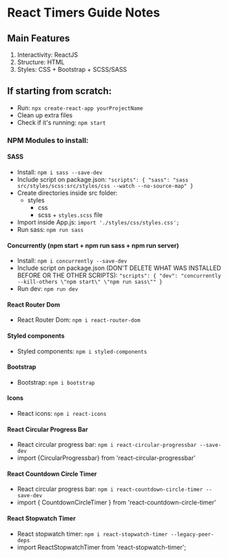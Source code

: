 # React Timers Guide Notes

## Main Features

1. Interactivity: ReactJS
2. Structure: HTML
3. Styles: CSS + Bootstrap + SCSS/SASS

## If starting from scratch:

- Run: `npx create-react-app yourProjectName`
- Clean up extra files
- Check if it's running: `npm start`

### NPM Modules to install:

#### SASS

- Install: `npm i sass --save-dev`
- Include script on package.json:
  `"scripts": { "sass": "sass src/styles/scss:src/styles/css --watch --no-source-map" }`
- Create directories inside src folder:
  - styles
    - css
    - scss + `styles.scss` file
- Import inside App.js: `import './styles/css/styles.css';`
- Run sass: `npm run sass`

#### Concurrently (npm start + npm run sass + npm run server)

- Install: `npm i concurrently --save-dev`
- Include script on package.json (DON'T DELETE WHAT WAS INSTALLED BEFORE OR THE OTHER SCRIPTS):
  `"scripts": { "dev": "concurrently --kill-others \"npm start\" \"npm run sass\"" }`
- Run dev: `npm run dev`

#### React Router Dom

- React Router Dom: `npm i react-router-dom`

#### Styled components

- Styled components: `npm i styled-components`

#### Bootstrap

- Bootstrap: `npm i bootstrap`

#### Icons

- React icons: `npm i react-icons`

#### React Circular Progress Bar

- React circular progress bar: `npm i react-circular-progressbar --save-dev`
- import {CircularProgressbar} from 'react-circular-progressbar'

#### React Countdown Circle Timer

- React circular progress bar: `npm i react-countdown-circle-timer --save-dev`
- import { CountdownCircleTimer } from 'react-countdown-circle-timer'

#### React Stopwatch Timer

- React stopwatch timer: `npm i react-stopwatch-timer --legacy-peer-deps`
- import ReactStopwatchTimer from 'react-stopwatch-timer';
